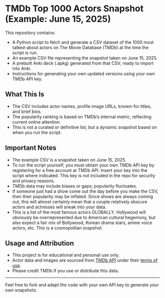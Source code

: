 # TMDb Top 1000 Actors Snapshot (Example: June 15, 2025)

This repository contains:

- A Python script to fetch and generate a CSV dataset of the 1000 most talked-about actors on The Movie Database (TMDb) at the time the script is run.
- An example CSV file representing the snapshot taken on June 15, 2025.
- A prebuilt Anki deck (.apkg) generated from that CSV, ready to import into Anki.
- Instructions for generating your own updated versions using your own TMDb API key.

## What This Is

- The CSV includes actor names, profile image URLs, known-for titles, and brief bios.
- The popularity ranking is based on TMDb’s internal metric, reflecting current online attention.
- This is not a curated or definitive list, but a dynamic snapshot based on when you run the script.

## Important Notes

- The example CSV is a snapshot taken on June 15, 2025.
- To run the script yourself, you must obtain your own TMDb API key by registering for a free account at TMDb API. Insert your key into the script where indicated. This key is not included in the repo for security and privacy reasons.
- TMDb data may include biases or gaps; popularity fluctuates.
- If someone just had a show come out the day before you make the CSV, then their popularity may be inflated. Since shows are always coming out, this will almost certainly mean that a couple relatively obscure actors and actresses will sneak into your data.
- This is a list of the most famous actors GLOBALLY. Hollywood will obviously be overrepresented due to American cultural hegemony, but also expect a fair mix of Bollywood, Korean drama stars, anime voice actors, etc. This is a cosmopolitan snapshot. 

## Usage and Attribution

- This project is for educational and personal use only.
- Actor data and images are sourced from [TMDb API](https://www.themoviedb.org/documentation/api) under their [terms of use](https://www.themoviedb.org/terms-of-use).
- Please credit TMDb if you use or distribute this data.

---

Feel free to fork and adapt the code with your own API key to generate your own snapshots.

